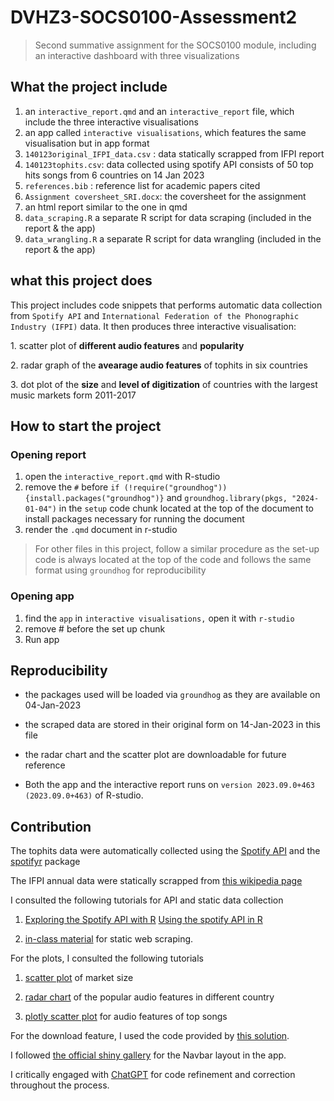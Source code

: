 # DVHZ3-SOCS0100-Assessment2

> Second summative assignment for the SOCS0100 module, including an interactive dashboard with three visualizations

## What the project include

1.  an `interactive_report.qmd` and an `interactive_report` file, which include the three interactive visualisations
2.  an app called `interactive visualisations`, which features the same visualisation but in app format
3.  `140123original_IFPI_data.csv` : data statically scrapped from IFPI report
4.  `140123tophits.csv`: data collected using spotify API consists of 50 top hits songs from 6 countries on 14 Jan 2023
5.  `references.bib` : reference list for academic papers cited
6.  `Assignment coversheet_SRI.docx`: the coversheet for the assignment
7.  an html report similar to the one in qmd
8.  `data_scraping.R` a separate R script for data scraping (included in the report & the app)
9.  `data_wrangling.R` a separate R script for data wrangling (included in the report & the app)

## what this project does

This project includes code snippets that performs automatic data collection from `Spotify API` and `International Federation of the Phonographic Industry (IFPI)` data. It then produces three interactive visualisation:

1\. scatter plot of **different audio features** and **popularity**

2\. radar graph of the **avearage audio features** of tophits in six countries

3\. dot plot of the **size** and **level of digitization** of countries with the largest music markets form 2011-2017

## How to start the project

### Opening report

1.  open the `interactive_report.qmd` with R-studio
2.  remove the `#` before `if (!require("groundhog")) {install.packages("groundhog")}` and `groundhog.library(pkgs, "2024-01-04")` in the `setup` code chunk located at the top of the document to install packages necessary for running the document
3.  render the `.qmd` document in r-studio

> For other files in this project, follow a similar procedure as the set-up code is always located at the top of the code and follows the same format using `groundhog` for reproducibility

### Opening app

1.  find the `app` in `interactive visualisations,` open it with `r-studio`
2.  remove \# before the set up chunk
3.  Run app

## Reproducibility

-   the packages used will be loaded via `groundhog` as they are available on 04-Jan-2023

-   the scraped data are stored in their original form on 14-Jan-2023 in this file

-   the radar chart and the scatter plot are downloadable for future reference

-   Both the app and the interactive report runs on `version 2023.09.0+463 (2023.09.0+463)` of R-studio.

## Contribution

The tophits data were automatically collected using the [Spotify API](https://developer.spotify.com/documentation/web-api) and the [spotifyr](https://www.rcharlie.com/spotifyr/) package

The IFPI annual data were statically scrapped from [this wikipedia page](https://en.wikipedia.org/wiki/List_of_largest_recorded_music_markets)

I consulted the following tutorials for API and static data collection

1.  [Exploring the Spotify API with R](https://msmith7161.github.io/what-is-speechiness/) [Using the spotify API in R](https://youtu.be/utWH3c8a3dA?si=lOha5QRRoZL4nN8u)

2.  [in-class material](https://brksnmz.github.io/SOCS0100/2023/weeks/week07/page7.html) for static web scraping.

For the plots, I consulted the following tutorials

1.  [scatter plot](https://youtu.be/SnCi0s0e4Io?si=t17n-ViTAuvjNmRv) of market size

2.  [radar chart](https://r-graph-gallery.com/143-spider-chart-with-saveral-individuals.html) of the popular audio features in different country

3.  [plotly scatter plot](https://plotly.com/r/figure-labels/) for audio features of top songs

For the download feature, I used the code provided by [this solution](https://community.rstudio.com/t/shiny-download-ggplot/90532/2).

I followed [the official shiny gallery](https://shiny.posit.co/r/gallery/application-layout/navbar-example/) for the Navbar layout in the app.

I critically engaged with [ChatGPT](https://chat.openai.com/) for code refinement and correction throughout the process.
